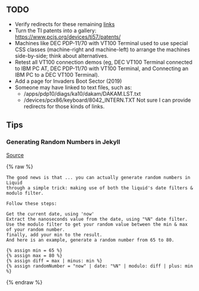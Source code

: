 ## TODO

  - Verify redirects for these remaining [links](/assets/tests/links/)
  - Turn the TI patents into a gallery: https://www.pcjs.org/devices/ti57/patents/
  - Machines like DEC PDP-11/70 with VT100 Terminal used to use special CSS classes (machine-right and machine-left) to arrange the machines side-by-side; think about alternatives.
  - Retest all VT100 connection demos (eg, DEC VT100 Terminal connected to IBM PC AT, DEC PDP-11/70 with VT100 Terminal, and Connecting an IBM PC to a DEC VT100 Terminal).
  - Add a page for Invaders Boot Sector (2019)
  - Someone may have linked to text files, such as:
      - /apps/pdp10/diags/ka10/dakam/DAKAM.LST.txt
      - /devices/pcx86/keyboard/8042_INTERN.TXT
    Not sure I can provide redirects for those kinds of links.
    
## Tips

### Generating Random Numbers in Jekyll

[Source](https://www.131-studio.com/blogs/shopify-conversion/generate-random-numbers-using-liquid-shopify)

{% raw %}

    The good news is that ... you can actually generate random numbers in Liquid
    through a simple trick: making use of both the liquid's date filters & modulo filter.
    
    Follow these steps:

    Get the current date, using 'now'
    Extract the nanoseconds value from the date, using "%N" date filter.
    Use the modulo filter to get your random value between the min & max of your random number.
    finally, add your min to the result.
    And here is an example, generate a random number from 65 to 80.

    {% assign min = 65 %}
    {% assign max = 80 %}
    {% assign diff = max | minus: min %}
    {% assign randomNumber = "now" | date: "%N" | modulo: diff | plus: min %}

{% endraw %}
